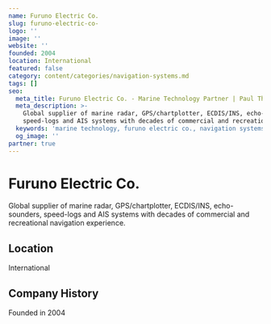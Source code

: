 ```yaml
---
name: Furuno Electric Co.
slug: furuno-electric-co-
logo: ''
image: ''
website: ''
founded: 2004
location: International
featured: false
category: content/categories/navigation-systems.md
tags: []
seo:
  meta_title: Furuno Electric Co. - Marine Technology Partner | Paul Thames
  meta_description: >-
    Global supplier of marine radar, GPS/chartplotter, ECDIS/INS, echo-sounders,
    speed-logs and AIS systems with decades of commercial and recreational na
  keywords: 'marine technology, furuno electric co., navigation systems'
  og_image: ''
partner: true
---
```


# Furuno Electric Co.

Global supplier of marine radar, GPS/chartplotter, ECDIS/INS, echo-sounders, speed-logs and AIS systems with decades of commercial and recreational navigation experience.



## Location

International

## Company History

Founded in 2004
